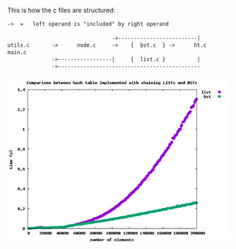 This is how the c files are structured:
```
->  =   left operand is "included" by right operand

                                 ->-------------------------|
utils.c       ->      node.c     ->    {  bst.c  } ->      ht.c         main.c
              ->-----------------|     {  list.c }          |
              ->---------------------------------------------
```


![200 iterations test](https://raw.githubusercontent.com/free-unife/algorithms-and-data-structures/master/src/training16/assignments/c_version/01-bstHashTable/images/plot.png)

